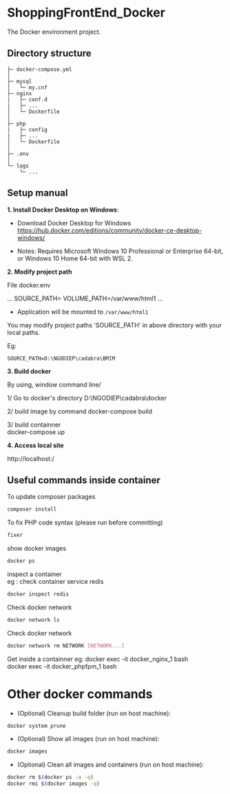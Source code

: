 ShoppingFrontEnd_Docker
===============

The Docker environment project.


## Directory structure
```
├─ docker-compose.yml
│
├─ mysql
│   └─ my.cnf
├─ nginx
|   ├─ conf.d
|   ├─ ...
│   └─ Dockerfile
│
├─ php
|   ├─ config
|   ├─ ...
│   └─ Dockerfile
│
├─ .env
│
└─ logs
    └─ ...
```

## Setup manual
**1. Install Docker Desktop on Windows**:

- Download Docker Desktop for Windows
  https://hub.docker.com/editions/community/docker-ce-desktop-windows/

- Notes: Requires Microsoft Windows 10 Professional or Enterprise 64-bit, or Windows 10 Home 64-bit with WSL 2.

**2. Modify project path**

File docker\.env

...
SOURCE_PATH=<SOURCE DIRECTORY>
VOLUME_PATH=/var/www/html1
...

- Application will be mounted to `/var/www/html1`
 
You may modify project paths 'SOURCE_PATH' in above directory with your local paths.

Eg:
```
SOURCE_PATH=D:\NGODIEP\cadabra\BMIM
```

**3. Build docker**

By using, window command line/

1/ Go to docker's directory																				D:\NGODIEP\cadabra\docker																				
																						
2/ build image by command
	docker-compose build																					
																						
3/  build containner																				
	docker-compose up

**4. Access local site**

http://localhost:/


## Useful commands inside container

To update composer packages
```bash
composer install
```

To fix PHP code syntax (please run before committing)
```bash
fixer
```

show docker images
```bash
docker ps
```									
inspect a container											
eg : check container service redis										
```bash
docker inspect redis
```	
Check docker network
```bash
docker network ls										
```

Check docker network
```bash
docker network rm NETWORK [NETWORK...]											
```

Get inside a containner
eg:
    docker exec -it docker_nginx_1 bash										
	docker exec -it docker_phpfpm_1 bash										
 
Other docker commands
=====================
- (Optional) Cleanup build folder (run on host machine):
```bash
docker system prune
```

- (Optional) Show all images (run on host machine):
```bash
docker images
```

- (Optional) Clean all images and containers (run on host machine):
```bash
docker rm $(docker ps -a -q)
docker rmi $(docker images -q)
```
